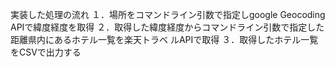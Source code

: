 実装した処理の流れ
１．場所をコマンドライン引数で指定しgoogle Geocoding APIで緯度経度を取得
２．取得した緯度経度からコマンドライン引数で指定した距離県内にあるホテル一覧を楽天トラベ
ルAPIで取得
３．取得したホテル一覧をCSVで出力する
